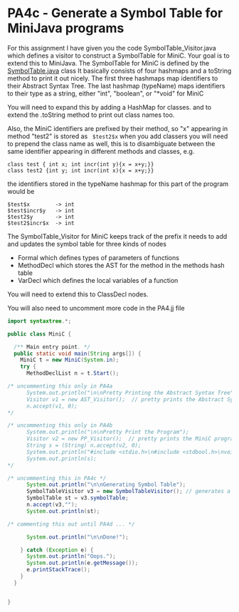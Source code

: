 # PA4c - Generate a Symbol Table for MiniJava programs

For this assignment I have given you the code SymbolTable_Visitor.java which defines a visitor to construct a SymbolTable for MiniC.
Your goal is to extend this to MiniJava.  The SymbolTable for MiniC is defined by the [SymbolTable.java](./SymbolTable.java) class
It basically consists of four hashmaps and a toString method to print it out nicely.
The first three hashmaps map identifiers to their Abstract Syntax Tree.
The last hashmap (typeName) maps identifiers to their type as a string, either "int", "boolean", or "*void" for MiniC

You will need to expand this by adding a HashMap for classes. and to extend the .toString method to print out class names too.

Also, the MiniC identifiers are prefixed by their method, so "x" appearing in method "test2" is stored as
``` $test2$x```
when you add classers you will need to prepend the class name as well, this is to disambiguate between the same identifier
appearing in different methods and classes, e.g.
```
class test { int x; int incr(int y){x = x+y;}}
class test2 {int y; int incr(int x){x = x+y;}}
```
the identifiers stored in the typeName hashmap for this part of the program would be
```
$test$x        -> int
$test$incr$y   -> int
$test2$y       -> int
$test2$incr$x  -> int
```

The SymbolTable_Visitor for MiniC keeps track of the prefix it needs to add and updates the symbol table for three kinds of nodes
* Formal   which defines types of parameters of functions
* MethodDecl   which stores the AST for the method in the methods hash table
* VarDecl  which defines the local variables of a function

You will need to extend this to ClassDecl nodes.

You will also need to uncomment more code in the PA4.jj file
``` java
import syntaxtree.*;

public class MiniC {

  /** Main entry point. */
  public static void main(String args[]) {
    MiniC t = new MiniC(System.in);
    try {
      MethodDeclList n = t.Start();

/* uncommenting this only in PA4a
      System.out.println("\n\nPretty Printing the Abstract Syntax Tree");
      Visitor v1 = new AST_Visitor();  // pretty prints the Abstract Syntax Tree
      n.accept(v1, 0);
*/

/* uncommenting this only in PA4b 
      System.out.println("\n\nPretty Print the Program");
      Visitor v2 = new PP_Visitor();  // pretty prints the MiniC program
      String s = (String) n.accept(v2, 0);
      System.out.println("#include <stdio.h>\n#include <stdbool.h>\nvoid print(int n){printf(\"%10d\\n\",n);}");
      System.out.println(s);
*/

/* uncommenting this in PA4c */
      System.out.println("\n\nGenerating Symbol Table");
      SymbolTableVisitor v3 = new SymbolTableVisitor(); // generates a SymbolTable
      SymbolTable st = v3.symbolTable;
      n.accept(v3,"");
      System.out.println(st);

/* commenting this out until PA4d ... */

      System.out.println("\n\nDone!");

    } catch (Exception e) {
      System.out.println("Oops.");
      System.out.println(e.getMessage());
      e.printStackTrace();
    }
  }


}
```

```


